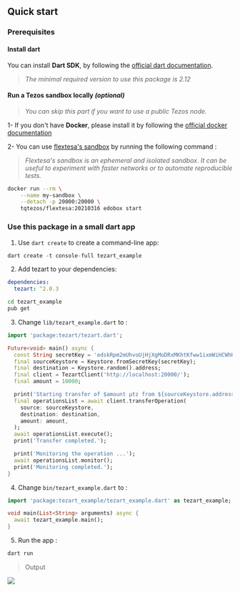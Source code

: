 ## Quick start

### Prerequisites

#### Install dart

You can install **Dart SDK**, by following the [official dart documentation](https://dart.dev/get-dart).

> *The minimal required version to use this package is 2.12*

#### Run a Tezos sandbox locally *(optional)*

> *You can skip this part if you want to use a public Tezos node.*

1- If you don't have **Docker**, please install it by following the [official docker documentation](https://docs.docker.com/get-docker/)

2- You can use [flextesa's sandbox](https://assets.tqtezos.com/docs/setup/2-sandbox/) by running the following command : 

> *Flextesa's sandbox is an ephemeral and isolated sandbox. It can be useful to experiment with faster networks or to automate reproducible tests.*

```bash
docker run --rm \
    --name my-sandbox \
    --detach -p 20000:20000 \
    tqtezos/flextesa:20210316 edobox start
```

### Use this package in a small dart app

1. Use `dart create` to create a command-line app:

```dart
dart create -t console-full tezart_example
```

2. Add tezart to your dependencies:

```yaml
dependencies:
  tezart: ^2.0.3
```

```bash
cd tezart_example
pub get
```

3. Change `lib/tezart_example.dart` to :

```dart
import 'package:tezart/tezart.dart';

Future<void> main() async {
  const String secretKey = 'edskRpm2mUhvoUjHjXgMoDRxMKhtKfww1ixmWiHCWhHuMEEbGzdnz8Ks4vgarKDtxok7HmrEo1JzkXkdkvyw7Rtw6BNtSd7MJ7';
  final sourceKeystore = Keystore.fromSecretKey(secretKey);
  final destination = Keystore.random().address;
  final client = TezartClient('http://localhost:20000/');
  final amount = 10000;

  print('Starting transfer of $amount µtz from ${sourceKeystore.address} to ${destination} ...');
  final operationsList = await client.transferOperation(
    source: sourceKeystore,
    destination: destination,
    amount: amount,
  );
  await operationsList.execute();
  print('Transfer completed.');

  print('Monitoring the operation ...');
  await operationsList.monitor();
  print('Monitoring completed.');
}
```

4. Change `bin/tezart_example.dart` to :

```dart
import 'package:tezart_example/tezart_example.dart' as tezart_example;

void main(List<String> arguments) async {
  await tezart_example.main();
}
```

5. Run the app :

```bash
dart run
```

> Output

<img src="img/quick-start-example-output.gif?raw=true"></img>
